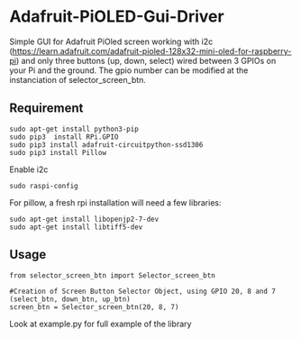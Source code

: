 Adafruit-PiOLED-Gui-Driver
==========

Simple GUI for Adafruit PiOled screen working with i2c (https://learn.adafruit.com/adafruit-pioled-128x32-mini-oled-for-raspberry-pi) and only three buttons (up, down, select) wired between 3 GPIOs on your Pi and the ground. The gpio number can be modified at the instanciation of selector_screen_btn. 

## Requirement 

```
sudo apt-get install python3-pip
sudo pip3  install RPi.GPIO
sudo pip3 install adafruit-circuitpython-ssd1306
sudo pip3 install Pillow
```

Enable i2c
```
sudo raspi-config
```

For pillow, a fresh rpi installation will need a few libraries:
```
sudo apt-get install libopenjp2-7-dev
sudo apt-get install libtiff5-dev
```



Usage 
-----

``` 
from selector_screen_btn import Selector_screen_btn

#Creation of Screen Button Selector Object, using GPIO 20, 8 and 7 (select_btn, down_btn, up_btn)
screen_btn = Selector_screen_btn(20, 8, 7)    

``` 

Look at example.py for full example of the library
